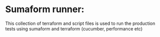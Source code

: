 # Sumaform runner:

This collection of terraform and script files is used to run the production tests using sumaform and terraform (cucumber, performance etc)
